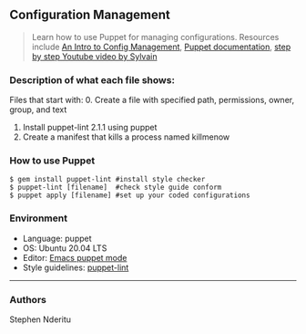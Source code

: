 ## Configuration Management
> Learn how to use Puppet for managing configurations. Resources include
> [An Intro to Config Management](https://www.digitalocean.com/community/tutorials/an-introduction-to-configuration-management),
> [Puppet documentation](https://docs.puppet.com/puppet/3.5/type.html#file),
> [step by step Youtube video by Sylvain](https://www.youtube.com/watch?v=xmzbbe5bxrQ)

### Description of what each file shows:
Files that start with:
0. Create a file with specified path, permissions, owner, group, and text
1. Install puppet-lint 2.1.1 using puppet
2. Create a manifest that kills a process named killmenow

### How to use Puppet
```
$ gem install puppet-lint #install style checker
$ puppet-lint [filename]  #check style guide conform
$ puppet apply [filename] #set up your coded configurations
```

### Environment
* Language: puppet
* OS: Ubuntu 20.04 LTS
* Editor: [Emacs puppet mode](https://github.com/voxpupuli/puppet-mode)
* Style guidelines: [puppet-lint](http://puppet-lint.com/)
---
### Authors
Stephen Nderitu
